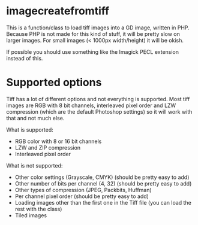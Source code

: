 # imagecreatefromtiff
This is a function/class to load tiff images into a GD image, written in PHP. Because PHP is not made for this kind of stuff, it will be pretty slow on larger images. For small images (< 1000px width/height) it will be okish.

If possible you should use something like the Imagick PECL extension instead of this.

# Supported options
Tiff has a lot of different options and not everything is supported. Most tiff images are RGB with 8 bit channels, interleaved pixel order and LZW compression (which are the default Photoshop settings) so it will work with that and not much else.

What is supported:
- RGB color with 8 or 16 bit channels
- LZW and ZIP compression
- Interleaved pixel order

What is not supported:
- Other color settings (Grayscale, CMYK) (should be pretty easy to add)
- Other number of bits per channel (4, 32) (should be pretty easy to add)
- Other types of compression (JPEG, Packbits, Huffman)
- Per channel pixel order (should be pretty easy to add)
- Loading images other than the first one in the Tiff file (you can load the rest with the class)
- Tiled images